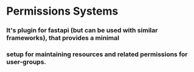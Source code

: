 # Permissions Systems
### It's plugin for fastapi (but can be used with similar frameworks), that provides a minimal
### setup for maintaining resources and related permissions for user-groups.
